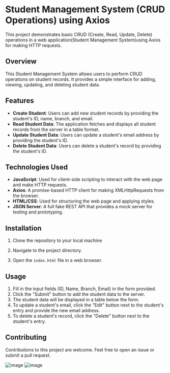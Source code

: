 # Student Management System (CRUD Operations) using Axios

This project demonstrates basic CRUD (Create, Read, Update, Delete) operations in a web application(Student Management System)using Axios for making HTTP requests.

## Overview

This Student Management System allows users to perform CRUD operations on student records. It provides a simple interface for adding, viewing, updating, and deleting student data.

## Features

- **Create Student**: Users can add new student records by providing the student's ID, name, branch, and email.
- **Read Student Data**: The application fetches and displays all student records from the server in a table format.
- **Update Student Data**: Users can update a student's email address by providing the student's ID.
- **Delete Student Data**: Users can delete a student's record by providing the student's ID.

## Technologies Used

- **JavaScript**: Used for client-side scripting to interact with the web page and make HTTP requests.
- **Axios**: A promise-based HTTP client for making XMLHttpRequests from the browser.
- **HTML/CSS**: Used for structuring the web page and applying styles.
- **JSON Server**: A full fake REST API that provides a mock server for testing and prototyping.

## Installation

1. Clone the repository to your local machine

2. Navigate to the project directory.

3. Open the `index.html` file in a web browser.

## Usage

1. Fill in the input fields (ID, Name, Branch, Email) in the form provided.
2. Click the "Submit" button to add the student data to the server.
3. The student data will be displayed in a table below the form.
4. To update a student's email, click the "Edit" button next to the student's entry and provide the new email address.
5. To delete a student's record, click the "Delete" button next to the student's entry.

## Contributing

Contributions to this project are welcome. Feel free to open an issue or submit a pull request.

![image](https://github.com/meenakudapu/crud-operations-student-management/assets/160092073/9c4ec43a-9ff2-441f-9064-73f752d28b1e)
![image](https://github.com/meenakudapu/crud-operations-student-management/assets/160092073/ab22a1c4-c024-4874-9d27-46dcff4db647)

